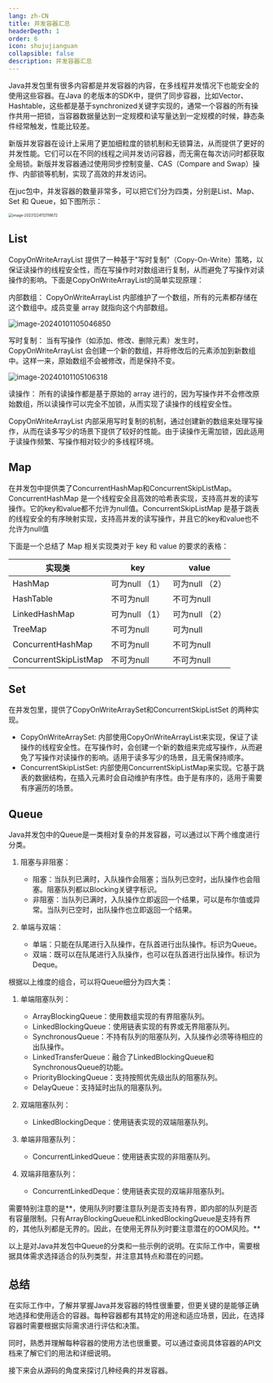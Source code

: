 ```yaml
---
lang: zh-CN
title: 并发容器汇总
headerDepth: 1
order: 6
icon: shujujianguan
collapsible: false
description: 并发容器汇总
---
```


Java并发包里有很多内容都是并发容器的内容，在多线程并发情况下也能安全的使用这些容器。在Java 的老版本的SDK中，提供了同步容器，比如Vector、Hashtable，这些都是基于synchronized关键字实现的，通常一个容器的所有操作共用一把锁，当容器数据量达到一定规模和读写量达到一定规模的时候，静态条件经常触发，性能比较差。



新版并发容器在设计上采用了更加细粒度的锁机制和无锁算法，从而提供了更好的并发性能。它们可以在不同的线程之间并发访问容器，而无需在每次访问时都获取全局锁。新版并发容器通过使用同步控制变量、CAS（Compare and Swap）操作、内部锁等机制，实现了高效的并发访问。



在juc包中，并发容器的数量非常多，可以把它们分为四类，分别是List、Map、Set 和 Queue，如下图所示：

<img src="https://static-1254191423.cos.ap-shanghai.myqcloud.com/img/2023/12/24/image-20231224112118672.png" alt="image-20231224112118672" style="zoom: 50%;" />

## List

CopyOnWriteArrayList 提供了一种基于"写时复制"（Copy-On-Write）策略，以保证读操作的线程安全性，而在写操作时对数组进行复制，从而避免了写操作对读操作的影响。下面是CopyOnWriteArrayList的简单实现原理：

内部数组：
CopyOnWriteArrayList 内部维护了一个数组，所有的元素都存储在这个数组中。成员变量 array 就指向这个内部数组。

![image-20240101105046850](https://static-1254191423.cos.ap-shanghai.myqcloud.com/img/2024/1/1/image-20240101105046850.png)

写时复制：
当有写操作（如添加、修改、删除元素）发生时，CopyOnWriteArrayList 会创建一个新的数组，并将修改后的元素添加到新数组中。这样一来，原始数组不会被修改，而是保持不变。

![image-20240101105106318](https://static-1254191423.cos.ap-shanghai.myqcloud.com/img/2024/1/1/image-20240101105106318.png)

读操作：
所有的读操作都是基于原始的 array 进行的，因为写操作并不会修改原始数组，所以读操作可以完全不加锁，从而实现了读操作的线程安全性。

CopyOnWriteArrayList 内部采用写时复制的机制，通过创建新的数组来处理写操作，从而在读多写少的场景下提供了较好的性能。由于读操作无需加锁，因此适用于读操作频繁、写操作相对较少的多线程环境。



## Map

在并发包中提供类了ConcurrentHashMap和ConcurrentSkipListMap。ConcurrentHashMap 是一个线程安全且高效的哈希表实现，支持高并发的读写操作。它的key和value都不允许为null值。ConcurrentSkipListMap 是基于跳表的线程安全的有序映射实现，支持高并发的读写操作，并且它的key和value也不允许为null值

下面是一个总结了 Map 相关实现类对于 key 和 value 的要求的表格：

| 实现类                | key            | value          |
| --------------------- | -------------- | -------------- |
| HashMap               | 可为null （1） | 可为null （2） |
| HashTable             | 不可为null     | 不可为null     |
| LinkedHashMap         | 可为null （1） | 可为null （2） |
| TreeMap               | 不可为null     | 可为null       |
| ConcurrentHashMap     | 不可为null     | 不可为null     |
| ConcurrentSkipListMap | 不可为null     | 不可为null     |



## Set

在并发包里，提供了CopyOnWriteArraySet和ConcurrentSkipListSet 的两种实现。

- CopyOnWriteArraySet: 内部使用CopyOnWriteArrayList来实现，保证了读操作的线程安全性。在写操作时，会创建一个新的数组来完成写操作，从而避免了写操作对读操作的影响。适用于读多写少的场景，且无需保持顺序。
- ConcurrentSkipListSet: 内部使用ConcurrentSkipListMap来实现。它基于跳表的数据结构，在插入元素时会自动维护有序性。由于是有序的，适用于需要有序遍历的场景。



## Queue



Java并发包中的Queue是一类相对复杂的并发容器，可以通过以下两个维度进行分类。

1. 阻塞与非阻塞：
   - 阻塞：当队列已满时，入队操作会阻塞；当队列已空时，出队操作也会阻塞。阻塞队列都以Blocking关键字标识。
   - 非阻塞：当队列已满时，入队操作立即返回一个结果，可以是布尔值或异常。当队列已空时，出队操作也立即返回一个结果。

2. 单端与双端：
   - 单端：只能在队尾进行入队操作，在队首进行出队操作。标识为Queue。
   - 双端：既可以在队尾进行入队操作，也可以在队首进行出队操作。标识为Deque。

根据以上维度的组合，可以将Queue细分为四大类：
1. 单端阻塞队列：
   - ArrayBlockingQueue：使用数组实现的有界阻塞队列。
   - LinkedBlockingQueue：使用链表实现的有界或无界阻塞队列。
   - SynchronousQueue：不持有队列的阻塞队列，入队操作必须等待相应的出队操作。
   - LinkedTransferQueue：融合了LinkedBlockingQueue和SynchronousQueue的功能。
   - PriorityBlockingQueue：支持按照优先级出队的阻塞队列。
   - DelayQueue：支持延时出队的阻塞队列。

2. 双端阻塞队列：
   - LinkedBlockingDeque：使用链表实现的双端阻塞队列。

3. 单端非阻塞队列：
   - ConcurrentLinkedQueue：使用链表实现的非阻塞队列。

4. 双端非阻塞队列：
   - ConcurrentLinkedDeque：使用链表实现的双端非阻塞队列。

需要特别注意的是**，使用队列时要注意队列是否支持有界，即内部的队列是否有容量限制。只有ArrayBlockingQueue和LinkedBlockingQueue是支持有界的，其他队列都是无界的。因此，在使用无界队列时要注意潜在的OOM风险。**

以上是对Java并发包中Queue的分类和一些示例的说明。在实际工作中，需要根据具体需求选择适合的队列类型，并注意其特点和潜在的问题。



## 总结

在实际工作中，了解并掌握Java并发容器的特性很重要，但更关键的是能够正确地选择和使用适合的容器。每种容器都有其特定的用途和适应场景，因此，在选择容器时需要根据实际需求进行评估和决策。

同时，熟悉并理解每种容器的使用方法也很重要。可以通过查阅具体容器的API文档来了解它们的用法和详细说明。

接下来会从源码的角度来探讨几种经典的并发容器。